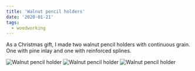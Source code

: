 ```yaml
---
title: 'Walnut pencil holders'
date: '2020-01-21'
tags:
  - woodworking
---
```


As a Christmas gift, I made two walnut pencil holders with continuous grain. One with pine inlay and one with reinforced splines.

![Walnut pencil holder](/images/walnut-pencil-holder1.jpg)
![Walnut pencil holder](/images/walnut-pencil-holder2.jpg)
![Walnut pencil holder](/images/walnut-pencil-holder3.jpg)
